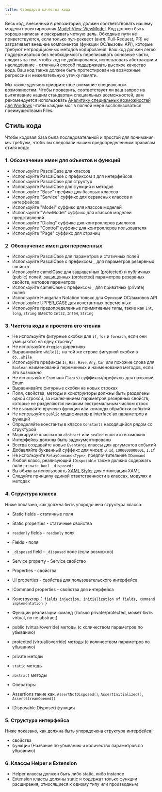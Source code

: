 ```yaml
---
title: Стандарты качества кода
---
```


Весь код, внесенный в репозиторий, должен соответствовать нашему модели проектирования
[Model-View-ViewModel](https://en.wikipedia.org/wiki/Model%E2%80%93view%E2%80%93viewmodel).
Код должен быть хорошо написан и раскрывать четкую цель. Обходные пути не приветствуются, если только пул-реквест (англ. Pull-Request, PR) не затрагивает внешние компонентов (функции ОС/вызовы API), которые требуют нетрадиционных методов кодирования. Ваш код должен легко поддерживаться без
необходимость переписывать основные части, следить за тем, чтобы код не дублировался, использовать абстракции и наследование - отличный способ поддерживать высокое качество кода. Ваш код также должен быть протестирован на возможные регрессии и нежелательную утечку памяти.

Мы также уделяем приоритетное внимание специальным возможностям. Чтобы проверить, соответствует ли ваш запрос на вытягивание нашим стандартам специальных возможностей, вам рекомендуется использовать [Аналитику специальных возможностей для Windows](https://accessibilityinsights.io/docs/en/windows/overview/)
чтобы каждый мог в полной мере воспользоваться преимуществами Files.

## Стиль кода

Чтобы кодовая база была последовательной и простой для понимания, мы требуем, чтобы вы следовали нашим предопределенным правилам стиля кода:

### 1. Обозначение имен для объектов и функций

- Используйте PascalCase для классов
- Используйте PascalCase с префиксом `I` для интерфейсов
- Используйте PascalCase для структур
- Используйте PascalCase для функция и методов
- Используйте "Base" префикс для базовых классов
- Используйте "Service" суффикс для сервисных классов и интерфейсов
- Используйте "Model" суффикс для классов моделей
- Используйте "ViewModel" суффикс для классов моделей представлений
- Используйте "Dialog" суффикс дял контроллеров диалогов
- Используйте "Control" суффикс для контроллеров пользователя
- Используйте "Page" суффикс для страниц

### 2. Обозначение имен для переменных

- Используйте PascalCase для параметров и статичных полей
- Используйте PascalCase с префиксом `_` для параметров резервных свойств
- Используйте camelCase для защищенных (protected) и публичных (public) полей, защищенных (protected) параметров резервных свойств, методов параметров
- Используйте camelCase с префиксом `_` для приватных (private) полей
- Используйте Hungarian Notation только для Функций OC/вызовов API
- Используйте UPPER_CASE для константных переменных
- Используйте предопределенные примитивные типы, такие как `int`, `long`, `string` вместо `Int32`, `Int64`, `String`

### 3. Чистота кода и простота его чтения

- Не используйте фигурные скобки для `if`, `for` и `foreach`, если они умещаются на одну строчку'
- Не используйте `#region` директивы
- Выравнивайте `while();` на той же строке фигурной скобки в `do..while`
- Используйте префиксы `Is`, `Has`, `Have`, `Any`, `Can` или похожие слова для `Boolean` наименований переменных и наименования методов, если это возможно
- Не используйте `Enum` или `Flag(s)` суффиксы/префиксы для названий Enum
- Выравнивайте фигурные скобки на новых строках
- Поля, свойства, методы и конструкторы должны быть разделены одной строкой, за исключением параметров резервных свойств, которые не разделяются никаким экстремальным числом строк
- Не вызывайте вручную функции или команды обработки событий
- Не используйте `public` модификатор в interface'ах параметров и функций
- Определяйте константы в классе `Constants` находящийся рядом со структурой
- Маркируйте классы как `abstract` или `sealed` если это возможно
- Интерфейсы должны быть задокументированы
- Всегда создавайте новые `EventArgs` классы для аргументов событий
- Добавляйте буквенный суффикс для чисел: `0.1d`, `100000000000L`, `1.1f`
- Не используйте `RelayCommand<Type>`, предпочтительнее `ICommand`
- Любой класс, реализующий `IDisposable` также должно содержать поле `private bool _disposed;`
- Вы обязаны использовать [XAML Styler](https://marketplace.visualstudio.com/items?itemName=TeamXavalon.XAMLStyler2022)
  для стилизации XAML
- Следуйте принципу единой ответственности в классах, модулях и методах

### 4. Структура класса

Ниже показано, как должна быть упорядочена структура класса:

- Static fields - статичные поля
- Static properties - статичные свойства

- `readonly` fields - `readonly` поля
- Fields - поля
- `_disposed` field - `_disposed` поле (если возможно)

- Service property - Service свойство

- Properties - свойства
- UI properties - свойства для пользовательского интерфейса
- ICommand properties - свойства для интерфейса

- Конструктор `{ fields injection, initialization of fields, command implementation }`

- Функции реализации команд (только private/protected, может быть virtual, но не abstract)

- public (virtual/override) методы (с количеством параметров по убыванию)
- protected (virtual/override) методы (с количеством параметров по убыванию)
- private методы

- `static` методы

- `abstract` методы

- Операторы

- Assertions такие как. `AssertNotDisposed()`, `AssertInitialized()`, `AssertStreamOpened()`
- IDisposable.Dispose() функция

### 5. Структура интерфейса

Ниже показано, как должна быть упорядочена структура интерфейса:

- свойства
- функции (Название по убыванию и количество параметров по убыванию)

### 6. Классы Helper и Extension

- Helper классы должен быть либо static, либо instance
- Extension классы должны static и содержат только функции расширения, относящиеся к одному типу или производным
